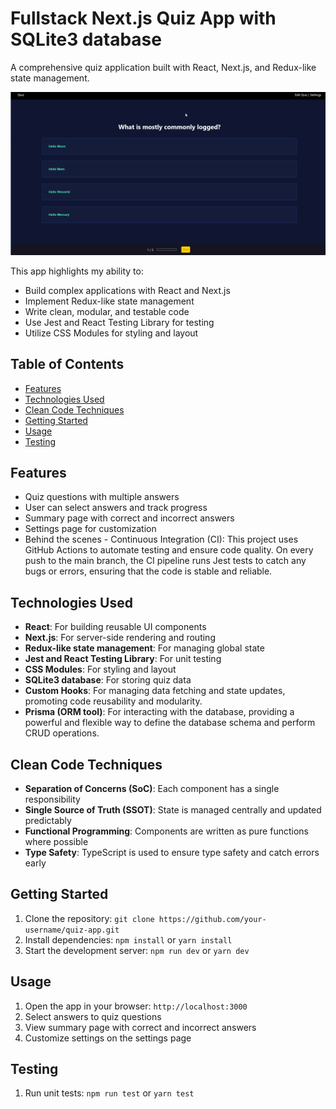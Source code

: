  Fullstack Next.js Quiz App with SQLite3 database
================

A comprehensive quiz application built with React, Next.js, and Redux-like state management.

![GIF](./public/next_quiz.gif)

This app highlights my ability to:
* Build complex applications with React and Next.js
* Implement Redux-like state management
* Write clean, modular, and testable code
* Use Jest and React Testing Library for testing
* Utilize CSS Modules for styling and layout

 Table of Contents
-----------------

* [Features](#features)
* [Technologies Used](#technologies-used)
* [Clean Code Techniques](#clean-code-techniques)
* [Getting Started](#getting-started)
* [Usage](#usage)
* [Testing](#testing)

 Features
------------

* Quiz questions with multiple answers
* User can select answers and track progress
* Summary page with correct and incorrect answers
* Settings page for customization
* Behind the scenes - Continuous Integration (CI): This project uses GitHub Actions to automate testing and ensure code quality. On every 
  push to the main branch, the CI pipeline runs Jest tests to catch any bugs or errors, ensuring that the code is stable and reliable.

Technologies Used
--------------------

* **React**: For building reusable UI components
* **Next.js**: For server-side rendering and routing
* **Redux-like state management**: For managing global state
* **Jest and React Testing Library**: For unit testing
* **CSS Modules**: For styling and layout
* **SQLite3 database**: For storing quiz data
* **Custom Hooks**: For managing data fetching and state updates, promoting code reusability and modularity. 
* **Prisma (ORM tool)**: For interacting with the database, providing a powerful and flexible way to define the database schema and perform 
  CRUD operations.

 Clean Code Techniques
-----------------------

* **Separation of Concerns (SoC)**: Each component has a single responsibility
* **Single Source of Truth (SSOT)**: State is managed centrally and updated predictably
* **Functional Programming**: Components are written as pure functions where possible
* **Type Safety**: TypeScript is used to ensure type safety and catch errors early

 Getting Started
-------------------

1. Clone the repository: `git clone https://github.com/your-username/quiz-app.git`
2. Install dependencies: `npm install` or `yarn install`
3. Start the development server: `npm run dev` or `yarn dev`

Usage
---------

1. Open the app in your browser: `http://localhost:3000`
2. Select answers to quiz questions
3. View summary page with correct and incorrect answers
4. Customize settings on the settings page

 Testing
------------

1. Run unit tests: `npm run test` or `yarn test`


